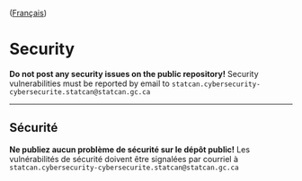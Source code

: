 ([Français](#sécurité))

# Security

**Do not post any security issues on the public repository!** Security vulnerabilities must be reported by email to `statcan.cybersecurity-cybersecurite.statcan@statcan.gc.ca`

______________________

## Sécurité

**Ne publiez aucun problème de sécurité sur le dépôt public!** Les vulnérabilités de sécurité doivent être signalées par courriel à `statcan.cybersecurity-cybersecurite.statcan@statcan.gc.ca`
